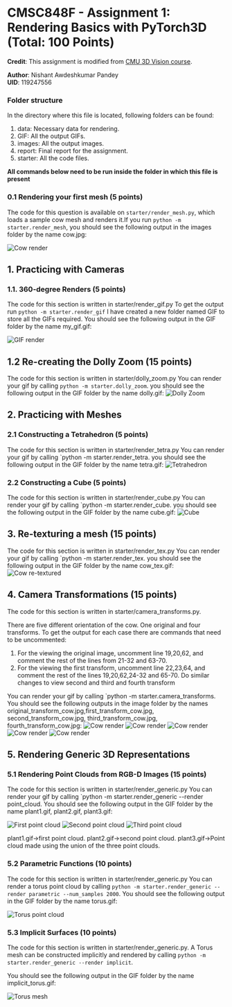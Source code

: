 # CMSC848F - Assignment 1: Rendering Basics with PyTorch3D   (Total: 100 Points)
**Credit**: This assignment is modified from [CMU 3D Vision course](https://learning3d.github.io/). 

**Author**: Nishant Awdeshkumar Pandey  
**UID**: 119247556
### Folder structure
In the directory where this file is located, following folders can be found:
1. data: Necessary data for rendering. 
2. GIF: All the output GIFs.
3. images: All the output images.
4. report: Final report for the assignment. 
4. starter: All the code files.

**All commands below need to be run inside the folder in which this file is present**
### 0.1 Rendering your first mesh (5 points)

The code for this question is available on `starter/render_mesh.py`, which loads
a sample cow mesh and renders it.If you run `python -m starter.render_mesh`, you should see
the following output in the images folder by the name cow.jpg:

![Cow render](images/cow.jpg)  

## 1. Practicing with Cameras 

### 1.1. 360-degree Renders (5 points)

The code for this section is written in starter/render_gif.py
To get the output run `python -m starter.render_gif`
I have created a new folder named GIF to store all the GIFs required. You should
see the following output in the GIF folder by the name my_gif.gif:

![GIF render](GIF/my_gif.gif)  
## 1.2 Re-creating the Dolly Zoom (15 points)
The code for this section is written in starter/dolly_zoom.py
You can render your gif by calling `python -m starter.dolly_zoom`. 
you should see the following output in the GIF folder by the name dolly.gif:
![Dolly Zoom](GIF/dolly.gif)

## 2. Practicing with Meshes   

### 2.1 Constructing a Tetrahedron (5 points)
The code for this section is written in starter/render_tetra.py
You can render your gif by calling `python -m starter.render_tetra. 
you should see the following output in the GIF folder by the name tetra.gif:
![Tetrahedron](GIF/tetra.gif)
### 2.2 Constructing a Cube (5 points)
The code for this section is written in starter/render_cube.py
You can render your gif by calling `python -m starter.render_cube. 
you should see the following output in the GIF folder by the name cube.gif:
![Cube](GIF/cube.gif)

## 3. Re-texturing a mesh (15 points)
The code for this section is written in starter/render_tex.py
You can render your gif by calling `python -m starter.render_tex. 
you should see the following output in the GIF folder by the name cow_tex.gif:
![Cow re-textured](GIF/cow_tex.gif)
## 4. Camera Transformations (15 points)
The code for this section is written in starter/camera_transforms.py.

There are five different orientation of the cow. One original and four transforms.
To get the output for each case there are commands that need to be uncommented:
1. For the viewing the original image, uncomment line 19,20,62, and comment the 
rest of the lines from 21-32 and 63-70.
2. For the viewing the first transform, uncomment line 22,23,64, and comment the 
rest of the lines 19,20,62,24-32 and 65-70.
Do similar changes to view second and third and fourth transform

You can render your gif by calling `python -m starter.camera_transforms. 
You should see the following outputs in the image folder by the names original_transform_cow.jpg,first_transform_cow.jpg,
second_transform_cow.jpg, third_transform_cow.jpg, fourth_transform_cow.jpg:
![Cow render](images/original_transform_cow.jpg)
![Cow render](images/first_transform_cow.jpg)
![Cow render](images/second_transform_cow.jpg)
![Cow render](images/third_transform_cow.jpg)
![Cow render](images/fourth_transform_cow.jpg)

## 5. Rendering Generic 3D Representations 
### 5.1 Rendering Point Clouds from RGB-D Images (15 points)
The code for this section is written in starter/render_generic.py
You can render your gif by calling `python -m starter.render_generic --render point_cloud. 
You should see the following output in the GIF folder by the name plant1.gif, plant2.gif, plant3.gif:

![First point cloud](GIF/plant1.gif)
![Second point cloud](GIF/plant2.gif)
![Third point cloud](GIF/plant3.gif)

plant1.gif->first point cloud.
plant2.gif->second point cloud.
plant3.gif->Point cloud made using the union of the three point clouds.
### 5.2 Parametric Functions (10 points)
The code for this section is written in starter/render_generic.py
You can render a torus point cloud by calling `python -m starter.render_generic --render parametric --num_samples 2000`.
You should see the following output in the GIF folder by the name torus.gif:

![Torus point cloud](GIF/torus.gif)

### 5.3 Implicit Surfaces (10 points)
The code for this section is written in starter/render_generic.py.
A Torus mesh can be constructed implicitly and rendered by calling
`python -m starter.render_generic --render implicit`.

You should see the following output in the GIF folder by the name implicit_torus.gif:

![Torus mesh](GIF/implicit_torus.jpg)

